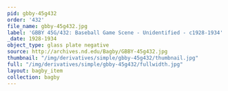 ```yaml
---
pid: gbby-45g432
order: '432'
file_name: gbby-45g432.jpg
label: 'GBBY 45G/432: Baseball Game Scene - Unidentified - c1928-1934'
_date: 1928-1934
object_type: glass plate negative
source: http://archives.nd.edu/Bagby/GBBY-45g432.jpg
thumbnail: "/img/derivatives/simple/gbby-45g432/thumbnail.jpg"
full: "/img/derivatives/simple/gbby-45g432/fullwidth.jpg"
layout: bagby_item
collection: bagby
---
```

